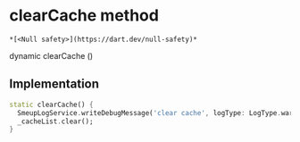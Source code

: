 


# clearCache method




    *[<Null safety>](https://dart.dev/null-safety)*




dynamic clearCache
()








## Implementation

```dart
static clearCache() {
  SmeupLogService.writeDebugMessage('clear cache', logType: LogType.warning);
  _cacheList.clear();
}
```







